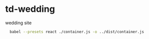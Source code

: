 # td-wedding
wedding site

```bash
  babel --presets react ./container.js -o ../dist/container.js
```
